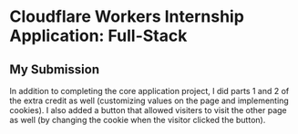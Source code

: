 # Cloudflare Workers Internship Application: Full-Stack

## My Submission
In addition to completing the core application project, I did parts 1 and 2 of the extra credit as well (customizing values on the page and implementing cookies). I also added a button that allowed visiters to visit the other page as well (by changing the cookie when the visitor clicked the button).
